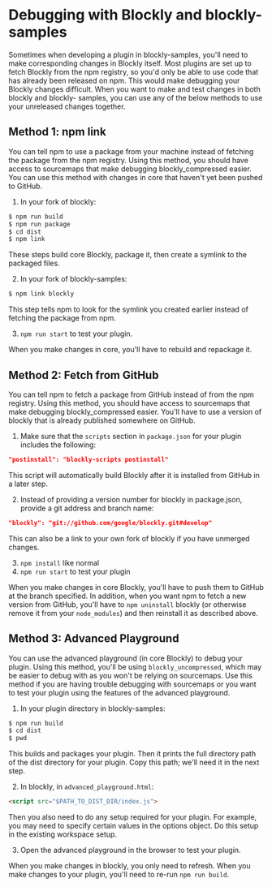 # Debugging with Blockly and blockly-samples

Sometimes when developing a plugin in blockly-samples, you'll need to make corresponding changes in Blockly itself. Most plugins are set up to fetch Blockly from the npm registry, so you'd only be able to use code that has already been released on npm. This would make debugging your Blockly changes difficult. When you want to make and test changes in both blockly and blockly- samples, you can use any of the below methods to use your unreleased changes together.

## Method 1: npm link

You can tell npm to use a package from your machine instead of fetching the package from the npm registry. Using this method, you should have access to sourcemaps that make debugging blockly_compressed easier. You can use this method with changes in core that haven't yet been pushed to GitHub.

1. In your fork of blockly:

```bash
$ npm run build
$ npm run package
$ cd dist
$ npm link
```

These steps build core Blockly, package it, then create a symlink to the packaged files.

2. In your fork of blockly-samples:

```bash
$ npm link blockly
```

This step tells npm to look for the symlink you created earlier instead of fetching the package from npm.

3. `npm run start` to test your plugin.

When you make changes in core, you'll have to rebuild and repackage it.

## Method 2: Fetch from GitHub

You can tell npm to fetch a package from GitHub instead of from the npm registry. Using this method, you should have access to sourcemaps that make debugging blockly_compressed easier. You'll have to use a version of blockly that is already published somewhere on GitHub.

1. Make sure that the `scripts` section in `package.json` for your plugin includes the following:

```json
"postinstall": "blockly-scripts postinstall"
```

This script will automatically build Blockly after it is installed from GitHub in a later step.

2. Instead of providing a version number for blockly in package.json, provide a git address and branch name:

```json
"blockly": "git://github.com/google/blockly.git#develop"
```

This can also be a link to your own fork of blockly if you have unmerged changes.

3. `npm install` like normal
4. `npm run start` to test your plugin

When you make changes in core Blockly, you'll have to push them to GitHub at the branch specified. In addition, when you want npm to fetch a new version from GitHub, you'll have to `npm uninstall` blockly (or otherwise remove it from your `node_modules`) and then reinstall it as described above.

## Method 3: Advanced Playground

You can use the advanced playground (in core Blockly) to debug your plugin. Using this method, you'll be using `blockly_uncompressed`, which may be easier to debug with as you won't be relying on sourcemaps. Use this method if you are having trouble debugging with sourcemaps or you want to test your plugin using the features of the advanced playground.

1. In your plugin directory in blockly-samples:

```bash
$ npm run build
$ cd dist
$ pwd
```

This builds and packages your plugin. Then it prints the full directory path of the dist directory for your plugin. Copy this path; we'll need it in the next step.

2. In blockly, in `advanced_playground.html`:

```html
<script src="$PATH_TO_DIST_DIR/index.js">
```

Then you also need to do any setup required for your plugin. For example, you may need to specify certain values in the options object. Do this setup in the existing workspace setup.

3. Open the advanced playground in the browser to test your plugin.

When you make changes in blockly, you only need to refresh. When you make changes to your plugin, you'll need to re-run `npm run build`.

